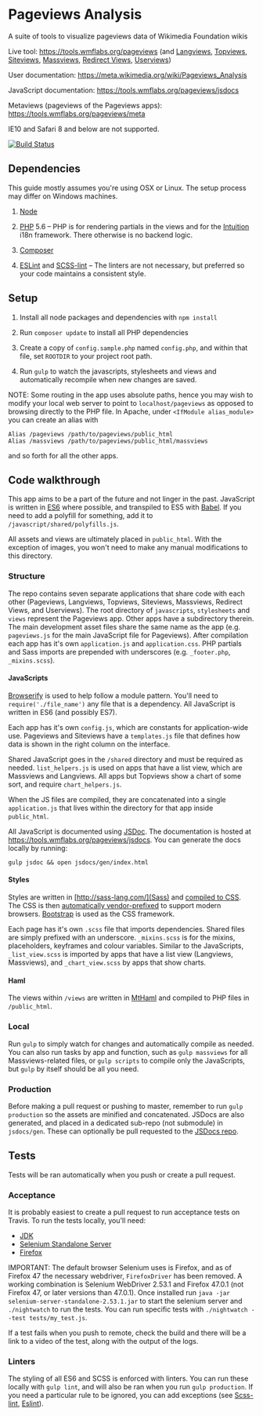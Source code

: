 # Pageviews Analysis
A suite of tools to visualize pageviews data of Wikimedia Foundation wikis

Live tool: https://tools.wmflabs.org/pageviews (and [Langviews](https://tools.wmflabs.org/langviews), [Topviews](https://tools.wmflabs.org/topviews), [Siteviews](https://tools.wmflabs.org/siteviews), [Massviews](https://tools.wmflabs.org/massviews), [Redirect Views](https://tools.wmflabs.org/redirectviews), [Userviews](https://tools.wmflabs.org/userviews))

User documentation: https://meta.wikimedia.org/wiki/Pageviews_Analysis

JavaScript documentation: https://tools.wmflabs.org/pageviews/jsdocs

Metaviews (pageviews of the Pageviews apps): https://tools.wmflabs.org/pageviews/meta

IE10 and Safari 8 and below are not supported.

[![Build Status](https://travis-ci.org/MusikAnimal/pageviews.svg?branch=master)](https://travis-ci.org/MusikAnimal/pageviews)

## Dependencies
This guide mostly assumes you're using OSX or Linux. The setup process may differ on Windows machines.

1. [Node](https://nodejs.org/en/)

1. [PHP](http://php.net/) 5.6 – PHP is for rendering partials in the views and for the [Intuition](https://github.com/Krinkle/intuition) i18n framework. There otherwise is no backend logic.

1. [Composer](https://getcomposer.org/)

1. [ESLint](http://eslint.org/) and [SCSS-lint](https://github.com/brigade/scss-lint) – The linters are not necessary, but preferred so your code maintains a consistent style.

## Setup

1. Install all node packages and dependencies with `npm install`

1. Run `composer update` to install all PHP dependencies

1. Create a copy of `config.sample.php` named `config.php`, and within that file, set `ROOTDIR` to your project root path.

1. Run `gulp` to watch the javascripts, stylesheets and views and automatically recompile when new changes are saved.

NOTE: Some routing in the app uses absolute paths, hence you may wish to modify your local web server to point to `localhost/pageviews` as opposed to browsing directly to the PHP file. In Apache, under `<IfModule alias_module>` you can create an alias with
```
Alias /pageviews /path/to/pageviews/public_html
Alias /massviews /path/to/pageviews/public_html/massviews
```
and so forth for all the other apps.

## Code walkthrough
This app aims to be a part of the future and not linger in the past. JavaScript is written in [ES6](http://es6-features.org/) where possible, and transpiled to ES5 with [Babel](https://babeljs.io/). If you need to add a polyfill for something, add it to `/javascript/shared/polyfills.js`.

All assets and views are ultimately placed in `public_html`. With the exception of images, you won't need to make any manual modifications to this directory.

### Structure
The repo contains seven separate applications that share code with each other (Pageviews, Langviews, Topviews, Siteviews, Massviews, Redirect Views, and Userviews). The root directory of `javascripts`, `stylesheets` and `views` represent the Pageviews app. Other apps have a subdirectory therein. The main development asset files share the same name as the app (e.g. `pageviews.js` for the main JavaScript file for Pageviews). After compilation each app has it's own `application.js` and `application.css`. PHP partials and Sass imports are prepended with underscores (e.g. `_footer.php`, `_mixins.scss`).

#### JavaScripts
[Browserify](http://browserify.org/) is used to help follow a module pattern. You'll need to `require('./file_name')` any file that is a dependency. All JavaScript is written in ES6 (and possibly ES7).

Each app has it's own `config.js`, which are constants for application-wide use. Pageviews and Siteviews have a `templates.js` file that defines how data is shown in the right column on the interface.

Shared JavaScript goes in the `/shared` directory and must be required as needed. `list_helpers.js` is used on apps that have a list view, which are Massviews and Langviews. All apps but Topviews show a chart of some sort, and require `chart_helpers.js`.

When the JS files are compiled, they are concatenated into a single `application.js` that lives within the directory for that app inside `public_html`.

All JavaScript is documented using [JSDoc](http://usejsdoc.org/). The documentation is hosted at https://tools.wmflabs.org/pageviews/jsdocs. You can generate the docs locally by running:
```
gulp jsdoc && open jsdocs/gen/index.html
```

#### Styles
Styles are written in [http://sass-lang.com/](Sass) and [compiled to CSS](https://github.com/dlmanning/gulp-sass). The CSS is then [automatically vendor-prefixed](https://github.com/sindresorhus/gulp-autoprefixer) to support modern browsers. [Bootstrap](http://getbootstrap.com/) is used as the CSS framework.

Each page has it's own `.scss` file that imports dependencies. Shared files are simply prefixed with an underscore. `_mixins.scss` is for the mixins, placeholders, keyframes and colour variables. Similar to the JavaScripts, `_list_view.scss` is imported by apps that have a list view (Langviews, Massviews), and `_chart_view.scss` by apps that show charts.

#### Haml
The views within `/views` are written in [MtHaml](https://github.com/arnaud-lb/MtHaml) and compiled to PHP files in `/public_html`.

### Local
Run `gulp` to simply watch for changes and automatically compile as needed. You can also run tasks by app and function, such as `gulp massviews` for all Massviews-related files, or `gulp scripts` to compile only the JavaScripts, but `gulp` by itself should be all you need.

### Production
Before making a pull request or pushing to master, remember to run `gulp production` so the assets are minified and concatenated. JSDocs are also generated, and placed in a dedicated sub-repo (not submodule) in `jsdocs/gen`. These can optionally be pull requested to the [JSDocs repo](https://github.com/MusikAnimal/pageviews-jsdocs).

## Tests
Tests will be ran automatically when you push or create a pull request.

### Acceptance
It is probably easiest to create a pull request to run acceptance tests on Travis. To run the tests locally, you'll need:
* [JDK](http://www.oracle.com/technetwork/java/javase/downloads/index.html)
* [Selenium Standalone Server](http://www.seleniumhq.org/download/)
* [Firefox](http://www.mozilla.org/firefox-download)

IMPORTANT: The default browser Selenium uses is Firefox, and as of Firefox 47 the necessary webdriver, `FirefoxDriver` has been removed. A working combination is Selenium WebDriver 2.53.1 and Firefox 47.0.1 (not Firefox 47, or later versions than 47.0.1). Once installed run `java -jar selenium-server-standalone-2.53.1.jar` to start the selenium server and `./nightwatch` to run the tests. You can run specific tests with `./nightwatch --test tests/my_test.js`.

If a test fails when you push to remote, check the build and there will be a link to a video of the test, along with the output of the logs.

### Linters
The styling of all ES6 and SCSS is enforced with linters. You can run these locally with `gulp lint`, and will also be ran when you run `gulp production`. If you need a particular rule to be ignored, you can add exceptions (see [Scss-lint](https://github.com/brigade/scss-lint/blob/master/lib/scss_lint/linter/README.md#disablelinterreason), [Eslint](http://eslint.org/docs/user-guide/configuring)).

